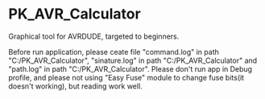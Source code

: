 # PK_AVR_Calculator

Graphical tool for AVRDUDE, targeted to beginners.

Before run application, please ceate file "command.log" in path "C:/PK_AVR_Calculator", "sinature.log" in path "C:/PK_AVR_Calculator" and "path.log" in path "C:/PK_AVR_Calculator". Please don't run app in Debug profile, and please not using "Easy Fuse" module to change fuse bits(it doesn't working), but reading work well.

